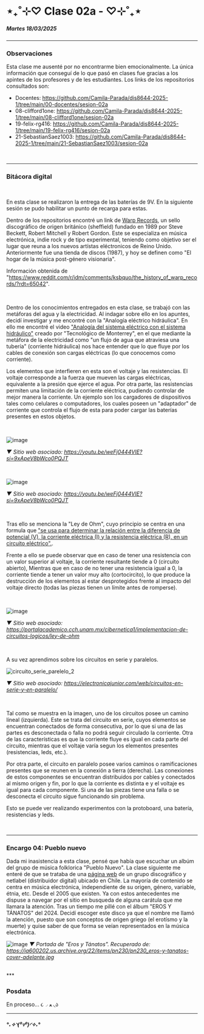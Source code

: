 # ⋆₊˚⊹♡ Clase 02a -  ♡⊹˚₊⋆

##### _Martes 18/03/2025_

***

### Observaciones

<!---Recordar para programar "md" (markdown): 
- https://github.com/adam-p/markdown-here/wiki/Markdown-Cheatsheet 
- https://www.markdownguide.org/basic-syntax/
- El Domingo 30 de marzo cumplí 25... no se porqué me gustaría sentirme orgullosa de ello, que se me reconociera --->

Esta clase me ausenté por no encontrarme bien emocionalmente.
La única información que conseguí de lo que pasó en clases fue gracias a los apintes de los profesores y de les estudiantes.
Los links de los repositorios consultados son:

- Docentes: https://github.com/Camila-Parada/dis8644-2025-1/tree/main/00-docentes/sesion-02a
- 08-clifford1one: https://github.com/Camila-Parada/dis8644-2025-1/tree/main/08-clifford1one/sesion-02a
- 19-felix-rg416:  https://github.com/Camila-Parada/dis8644-2025-1/tree/main/19-felix-rg416/sesion-02a
- 21-SebastianSaez1003: https://github.com/Camila-Parada/dis8644-2025-1/tree/main/21-SebastianSaez1003/sesion-02a
 
<br>

***

### Bitácora digital

<br>


En esta clase se realizaron la entrega de las baterías de 9V. En la siguiente sesión se pudo habilitar un punto de recarga para estas.

Dentro de los repositorios encontré un link de [Warp Records](https://warp.net/), un sello discográfico de origen británico (sheffield) fundado en 1989 por  Steve Beckett, Robert Mitchell y Robert Gordon. Este se especializa en música electrónica, indie rock y de tipo experimental, teniendo como objetivo ser el lugar que reuna a los nuevos artístas eléctronicos de Reino Unido. Anteriormente fue una tienda de discos (1987), y hoy se definen como "El hogar de la música post-género visionaria".

Información obtenida de "https://www.reddit.com/r/idm/comments/ksbquo/the_history_of_warp_records/?rdt=65042".

<br>

Dentro de los conocimientos entregados en esta clase, se trabajó con las metáforas del agua y la electricidad. Al indagar sobre ello en los apuntes, decidí investigar y me encontré con la "Analogía eléctrico hidráulica". En ello me encontré el video ["Analogía del sistema eléctrico con el sistema hidráulico"](https://www.youtube.com/watch?v=weFj0444VIE) creado por "Tecnológico de Monterrey", en el que mediante la metáfora de la electricidad como "un flujo de agua que atraviesa una tubería" (corriente hidráulica) nos hace entender que lo que fluye por los cables de conexión son cargas eléctricas (lo que conocemos como corriente). 

Los elementos que interfieren en esta son el voltaje y las resistencias. El voltaje corresponde a la fuerza que mueven las cargas eléctricas, equivalente a la presión que ejerce el agua. Por otra parte, las resistencias permiten una limitación de la corriente eléctrica, pudiendo controlar de mejor manera la corriente. Un ejemplo son los cargadores de dispositivos tales como celulares o computadores, los cuales poseen un "adaptador" de corriente que controla el flujo de esta para poder cargar las baterías presentes en estos objetos.

<br>

![image](https://github.com/user-attachments/assets/5fdbc4ab-2d71-4915-8c9f-ed2976b7f83d)

_▼ Sitio web asociado: https://youtu.be/weFj0444VIE?si=9xApeV8bWco0PQJT_

<br>

![image](https://github.com/user-attachments/assets/820b19d8-7abe-4a92-91bd-0dd1c6370230)

_▼ Sitio web asociado: https://youtu.be/weFj0444VIE?si=9xApeV8bWco0PQJT_

<br>

Tras ello se menciona la "Ley de Ohm", cuyo principio se centra en una formula que ["se usa para determinar la relación entre la diferencia de potencial (V), la corriente eléctrica (I) y la resistencia eléctrica (R), en un circuito eléctrico".](https://portalacademico.cch.unam.mx/cibernetica1/implementacion-de-circuitos-logicos/ley-de-ohm).

Frente a ello se puede observar que en caso de tener una resistencia con un valor superior al voltaje, la corriente resultante tiende a 0 (circuito abierto), Mientras que en caso de no tener una resistencia igual a 0, la corriente tiende a tener un valor muy alto (cortocircito), lo que produce la destrucción de los elementos al estar desprotegidos frente al impacto del voltaje directo (todas las piezas tienen un límite antes de romperse).

<br>

![image](https://github.com/user-attachments/assets/83a501f3-60fb-44ef-b594-71a86988b28a)

_▼ Sitio web asociado: https://portalacademico.cch.unam.mx/cibernetica1/implementacion-de-circuitos-logicos/ley-de-ohm_

<br>

A su vez aprendimos sobre los circuitos en serie y paralelos. 

![circuito_serie_parelelo_2](https://github.com/user-attachments/assets/e4ee193e-7bd5-4d41-a512-185cd3a7276c)

_▼ Sitio web asociado: https://electronicajunior.com/web/circuitos-en-serie-y-en-paralelo/_

<br>

Tal como se muestra en la imagen, uno de los circuitos posee un camino líneal (izquierda). Este se trata del circuito en serie, cuyos elementos se encuentran conectados de forma consecutiva, por lo que si una de las partes es desconectada o falla no podrá seguir circulado la corriente. Otra de las características es que la corriente fluye es igual en cada parte del circuito, mientras que el voltaje varía segun los elementos presentes (resistencias, leds, etc.).

Por otra parte, el circuito en paralelo posee varios caminos o ramificaciones presentes que se reunen en la conexión a tierra (derecha). Las conexiones de estos componentes se encuentran distribuidos por cables y conectados al mismo origen y fin, por lo que la corriente es distinta e y el voltaje es igual para cada componente. Si una de las piezas tiene una falla o se desconecta el circuito sigue funcionando sin problema.

Esto se puede ver realizando experimentos con la protoboard, una batería, resistencias y leds.

<br>

***

### Encargo 04: Pueblo nuevo

Dada mi inasistencia a esta clase, pensé que había que escuchar un albúm del grupo de música folklorica "Pueblo Nuevo". La clase siguiente me enteré de que se trataba de una [página web](https://pueblonuevo.cl/) de un grupo discográfico y netlabel (distribuidor digital) ubicado en Chile. La mayoría de contenido se centra en música electrónica, independiente de su origen, género, variable, étnia, etc. Desde el 2005 que existen.
Ya con estos antecedentes me dispuse a navegar por el sitio en busqueda de alguna carátula que me llamara la atención. Tras un tiempo me pillé con el álbum "EROS Y TÁNATOS" del 2024. Decidí escoger este disco ya que el nombre me llamó la atención, puesto que son conceptos de origen griego (el erotísmo y la muerte) y quise saber de que forma se veían representados en la música electrónica.

![image](https://github.com/user-attachments/assets/f2b23dc6-8d51-4ea1-96d1-86a20ec046b9)
_▼ Portada de "Eros y Tánatos". Recuperado de: https://ia600202.us.archive.org/22/items/pn230/pn230_eros-y-tanatos-cover-adelante.jpg_



<br>
***

### Posdata

En proceso... ૮◞ ﻌ ◟ა

***

##### _°˖✧◝(⁰▿⁰)◜✧˖°_
